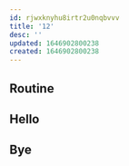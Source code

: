 ```yaml
---
id: rjwxknyhu8irtr2u0nqbvvv
title: '12'
desc: ''
updated: 1646902800238
created: 1646902800238
---
```

## Routine



## Hello

## Bye
